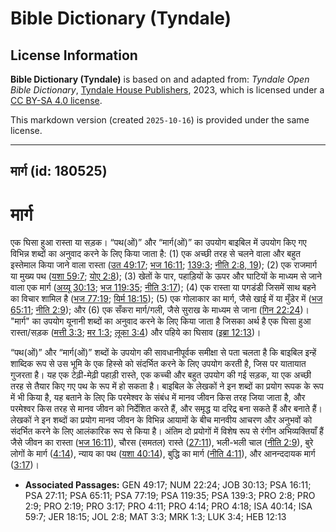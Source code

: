 # Bible Dictionary (Tyndale)

## License Information

**Bible Dictionary (Tyndale)** is based on and adapted from: _Tyndale Open Bible Dictionary_, [Tyndale House Publishers](https://tyndaleopenresources.com/), 2023, which is licensed under a [CC BY-SA 4.0 license](https://creativecommons.org/licenses/by-sa/4.0/legalcode.en).

This markdown version (created `2025-10-16`) is provided under the same license.



--------------------------------

## मार्ग (id: 180525)

मार्ग
=====

एक घिसा हुआ रास्ता या सड़क। “पथ(ओं)” और “मार्ग(ओं)” का उपयोग बाइबिल में उपयोग किए गए विभिन्न शब्दों का अनुवाद करने के लिए किया जाता है: (1\) एक अच्छी तरह से चलने वाला और बहुत इस्तेमाल किया जाने वाला रास्ता ([उत 49:17](https://ref.ly/Gen49:17); [भज 16:11](https://ref.ly/Ps16:11); [139:3](https://ref.ly/Ps139:3); [नीति 2:8, 19](https://ref.ly/Prov2:8)); (2\) एक राजमार्ग या मुख्य पथ ([यशा 59:7](https://ref.ly/Isa59:7); [योए 2:8](https://ref.ly/Joel2:8)); (3\) खेतों के पार, पहाड़ियों के ऊपर और घाटियों के माध्यम से जाने वाला एक मार्ग ([अय्यू 30:13](https://ref.ly/Job30:13); [भज 119:35](https://ref.ly/Ps119:35); [नीति 3:17](https://ref.ly/Prov3:17)); (4\) एक रास्ता या पगडंडी जिसमें साथ बहने का विचार शामिल है ([भज 77:19](https://ref.ly/Ps77:19); [यिर्म 18:15](https://ref.ly/Jer18:15)); (5\) एक गोलाकार का मार्ग, जैसे खाई में या मुँडेर में ([भज 65:11](https://ref.ly/Ps65:11); [नीति 2:9](https://ref.ly/Prov2:9)); और (6\) एक सँकरा मार्ग/गली, जैसे सुराख के माध्यम से जाना ([गिन 22:24](https://ref.ly/Num22:24))। "मार्ग" का उपयोग यूनानी शब्दों का अनुवाद करने के लिए किया जाता है जिसका अर्थ है एक घिसा हुआ रास्ता/सड़क ([मत्ती 3:3](https://ref.ly/Matt3:3); [मर 1:3](https://ref.ly/Mark1:3); [लूका 3:4](https://ref.ly/Luke3:4)) और पहिये का घिसाव ([इब्रा 12:13](https://ref.ly/Heb12:13))।

“पथ(ओं)” और “मार्ग(ओं)” शब्दों के उपयोग की सावधानीपूर्वक समीक्षा से पता चलता है कि बाइबिल इन्हें शाब्दिक रूप से उस भूमि के एक हिस्से को संदर्भित करने के लिए उपयोग करती है, जिस पर यातायात गुजरता है। यह एक टेढ़ी\-मेढ़ी पहाड़ी रास्ते, एक कच्ची और बहुत उपयोग की गई सड़क, या एक अच्छी तरह से तैयार किए गए पथ के रूप में हो सकता है। बाइबिल के लेखकों ने इन शब्दों का प्रयोग रूपक के रूप में भी किया है, यह बताने के लिए कि परमेश्वर के संबंध में मानव जीवन किस तरह जिया जाता है, और परमेश्वर किस तरह से मानव जीवन को निर्देशित करते हैं, और समृद्ध या दरिद्र बना सकते हैं और बनाते हैं। लेखकों ने इन शब्दों का प्रयोग मानव जीवन के विभिन्न आयामों के बीच मानवीय आचरण और अनुभवों को संदर्भित करने के लिए आलंकारिक रूप से किया है। अंतिम दो प्रयोगों में विशेष रूप से रंगीन अभिव्यक्तियाँ हैं जैसे जीवन का रास्ता ([भज 16:11](https://ref.ly/Ps16:11)), चौरस (समतल) रास्ते ([27:11](https://ref.ly/Ps27:11)), भली\-भली चाल ([नीति 2:9](https://ref.ly/Prov2:9)), बुरे लोगों के मार्ग ([4:14](https://ref.ly/Prov4:14)), न्याय का पथ ([यशा 40:14](https://ref.ly/Isa40:14)), बुद्धि का मार्ग ([नीति 4:11](https://ref.ly/Prov4:11)), और आनन्ददायक मार्ग ([3:17](https://ref.ly/Prov3:17))।

* **Associated Passages:** GEN 49:17; NUM 22:24; JOB 30:13; PSA 16:11; PSA 27:11; PSA 65:11; PSA 77:19; PSA 119:35; PSA 139:3; PRO 2:8; PRO 2:9; PRO 2:19; PRO 3:17; PRO 4:11; PRO 4:14; PRO 4:18; ISA 40:14; ISA 59:7; JER 18:15; JOL 2:8; MAT 3:3; MRK 1:3; LUK 3:4; HEB 12:13

